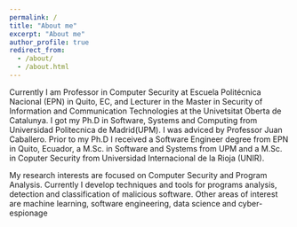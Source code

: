 ```yaml
---
permalink: /
title: "About me"
excerpt: "About me"
author_profile: true
redirect_from: 
  - /about/
  - /about.html
---
```


Currently I am Professor in Computer Security at Escuela Politécnica Nacional (EPN) in Quito, EC, and Lecturer in the Master 
in Security of Information and Communication Technologies
at the Univetsitat Oberta de Catalunya.
I got my Ph.D in Software, Systems and Computing
from Universidad Politecnica de Madrid(UPM).
I was adviced by Professor Juan Caballero.
Prior to my Ph.D I received a Software Engineer 
degree from EPN in Quito, Ecuador,
a M.Sc. in Software and Systems from UPM and a 
M.Sc. in Coputer Security from Universidad Internacional de la Rioja (UNIR). 

My research interests are focused on Computer Security and Program Analysis.
Currently I develop techniques and tools for programs analysis, detection and classification of
malicious software. Other areas of interest are machine learning, software engineering,
data science and cyber-espionage
